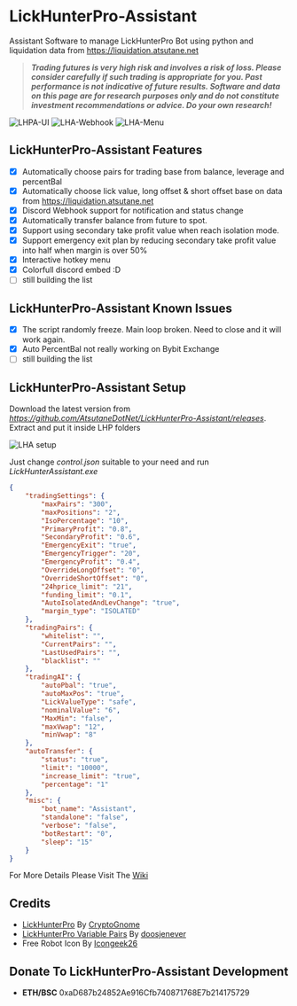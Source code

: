 # LickHunterPro-Assistant
Assistant Software to manage LickHunterPro Bot using python and liquidation data from https://liquidation.atsutane.net

> ***Trading futures is very high risk and involves a risk of loss. Please consider carefully if such trading is appropriate for you. Past performance is not indicative of future results. Software and data on this page are for research purposes only and do not constitute investment recommendations or advice. Do your own research!***

![LHPA-UI](https://user-images.githubusercontent.com/6040550/121283129-33751100-c90d-11eb-8435-93f81acf2bfd.PNG)
![LHA-Webhook](https://user-images.githubusercontent.com/6040550/121284778-f6f6e480-c90f-11eb-965c-1c0d0cab4177.PNG)
![LHA-Menu](https://user-images.githubusercontent.com/6040550/121283197-4f78b280-c90d-11eb-8483-cc99fd1ac573.PNG)

## LickHunterPro-Assistant Features
- [x] Automatically choose pairs for trading base from balance, leverage and percentBal
- [x] Automatically choose lick value, long offset & short offset base on data from https://liquidation.atsutane.net
- [x] Discord Webhook support for notification and status change
- [x] Automatically transfer balance from future to spot.
- [x] Support using secondary take profit value when reach isolation mode.
- [x] Support emergency exit plan by reducing secondary take profit value into half when margin is over 50%
- [x] Interactive hotkey menu
- [x] Colorfull discord embed :D
- [ ] still building the list

## LickHunterPro-Assistant Known Issues
- [x] The script randomly freeze. Main loop broken. Need to close and it will work again.
- [x] Auto PercentBal not really working on Bybit Exchange
- [ ] still building the list

## LickHunterPro-Assistant Setup
Download the latest version from *https://github.com/AtsutaneDotNet/LickHunterPro-Assistant/releases*. Extract and put it inside LHP folders

![LHA setup](https://user-images.githubusercontent.com/6040550/134997297-3d252a2c-0874-4c9b-a9b6-b1d448b11e7f.PNG)

Just change *control.json* suitable to your need and run *LickHunterAssistant.exe*
```json
{
    "tradingSettings": {
        "maxPairs": "300",
        "maxPositions": "2",
        "IsoPercentage": "10",
        "PrimaryProfit": "0.8",
        "SecondaryProfit": "0.6",
        "EmergencyExit": "true",
        "EmergencyTrigger": "20",
        "EmergencyProfit": "0.4",
        "OverrideLongOffset": "0",
        "OverrideShortOffset": "0",
        "24hprice_limit": "21",
        "funding_limit": "0.1",
        "AutoIsolatedAndLevChange": "true",
        "margin_type": "ISOLATED"
    },
    "tradingPairs": {
        "whitelist": "",
        "CurrentPairs": "",
        "LastUsedPairs": "",
        "blacklist": ""
    },
    "tradingAI": {
        "autoPbal": "true",
        "autoMaxPos": "true",
        "LickValueType": "safe",
        "nominalValue": "6",
        "MaxMin": "false",
        "maxVwap": "12",
        "minVwap": "8"
    },
    "autoTransfer": {
        "status": "true",
        "limit": "10000",
        "increase_limit": "true",
        "percentage": "1"
    },
    "misc": {
        "bot_name": "Assistant",
        "standalone": "false",
        "verbose": "false",
        "botRestart": "0",
        "sleep": "15"
    }
}
```
For More Details Please Visit The [Wiki](https://github.com/AtsutaneDotNet/LickHunterPro-Assistant/wiki/LickHunterPro-Assistant-wiki!)

## Credits
- [LickHunterPro](https://github.com/CryptoGnome/LickHunterPRO) By [CryptoGnome](https://github.com/CryptoGnome)
- [LickHunterPro Variable Pairs](https://github.com/doosjenever/Scripts) By [doosjenever](https://github.com/doosjenever)
- Free Robot Icon By [Icongeek26](https://www.flaticon.com/authors/icongeek26)

## Donate To LickHunterPro-Assistant Development
- **ETH/BSC** 0xaD687b24852Ae916Cfb740871768E7b214175729

